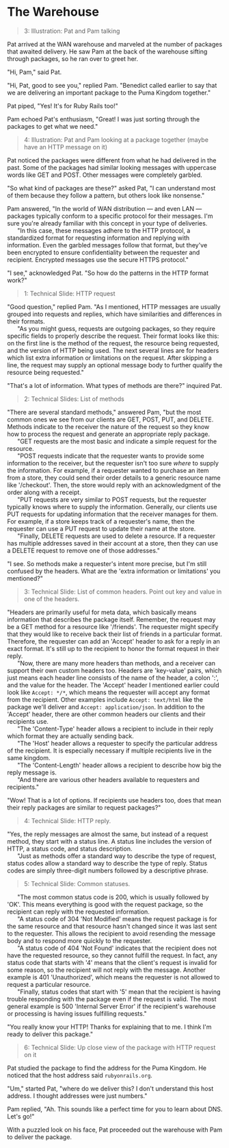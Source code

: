 # The Warehouse

> 3: Illustration: Pat and Pam talking

Pat arrived at the WAN warehouse and marveled at the number of packages that
awaited delivery. He saw Pam at the back of the warehouse sifting through
packages, so he ran over to greet her.

"Hi, Pam," said Pat.

"Hi, Pat, good to see you," replied Pam. "Benedict called earlier to say that
we are delivering an important package to the Puma Kingdom together."

Pat piped, "Yes! It's for Ruby Rails too!"

Pam echoed Pat's enthusiasm, "Great! I was just sorting through the packages
to get what we need."

> 4: Illustration: Pat and Pam looking at a package together (maybe have an
>    HTTP message on it)

Pat noticed the packages were different from what he had delivered in the past.
Some of the packages had similar looking messages with uppercase words like GET
and POST. Other messages were completely garbled.

"So what kind of packages are these?" asked Pat, "I can understand most of
them because they follow a pattern, but others look like nonsense."

Pam answered, "In the world of WAN distribution — and even LAN — packages
typically conform to a specific protocol for their messages. I'm sure you're
already familiar with this concept in your type of deliveries.
<br>&nbsp;&nbsp;&nbsp;&nbsp;&nbsp;
"In this case, these messages adhere to the HTTP protocol, a standardized format
for requesting information and replying with information. Even the garbled
messages follow that format, but they've been encrypted to ensure
confidentiality between the requester and recipient. Encrypted messages use the
secure HTTPS protocol."

"I see," acknowledged Pat. "So how do the patterns in the HTTP format work?"

> 1: Technical Slide: HTTP request

"Good question," replied Pam. "As I mentioned, HTTP messages are usually
grouped into requests and replies, which have similarities and differences in
their formats.
<br>&nbsp;&nbsp;&nbsp;&nbsp;&nbsp;
"As you might guess, requests are outgoing packages, so they require specific
fields to properly describe the request. Their format looks like this: on the
first line is the method of the request, the resource being requested, and the
version of HTTP being used. The next several lines are for headers which list
extra information or limitations on the request. After skipping a line, the
request may supply an optional message body to further qualify the resource
being requested."

"That's a lot of information. What types of methods are there?" inquired Pat.

> 2: Technical Slides: List of methods

"There are several standard methods," answered Pam, "but the most common ones
we see from our clients are GET, POST, PUT, and DELETE. Methods indicate to
the receiver the nature of the request so they know how to process the
request and generate an appropriate reply package.
<br>&nbsp;&nbsp;&nbsp;&nbsp;&nbsp;
"GET requests are the most basic and indicate a simple request for the resource.
<br>&nbsp;&nbsp;&nbsp;&nbsp;&nbsp;
"POST requests indicate that the requester wants to provide some information to
the receiver, but the requester isn't too sure _where_ to supply the
information. For example, if a requester wanted to purchase an item from a
store, they could send their order details to a generic resource name like
'/checkout'. Then, the store would reply with an acknowledgment of the order
along with a receipt.
<br>&nbsp;&nbsp;&nbsp;&nbsp;&nbsp;
"PUT requests are very similar to POST requests, but the requester typically
knows where to supply the information. Generally, our clients use PUT requests
for updating information that the receiver manages for them. For example, if a
store keeps track of a requester's name, then the requester can use a PUT
request to update their name at the store.
<br>&nbsp;&nbsp;&nbsp;&nbsp;&nbsp;
"Finally, DELETE requests are used to delete a resource. If a requester has
multiple addresses saved in their account at a store, then they can use a DELETE
request to remove one of those addresses."

"I see. So methods make a requester's intent more precise, but I'm still
confused by the headers. What are the 'extra information or limitations' you
mentioned?"

> 3: Technical Slide: List of common headers. Point out key and value in one of
>    the headers.

"Headers are primarily useful for meta data, which basically means information
that describes the package itself. Remember, the request may be a GET method for
a resource like '/friends'. The requester might specify that they would like to
receive back their list of friends in a particular format. Therefore, the
requester can add an 'Accept' header to ask for a reply in an exact format. It's
still up to the recipient to honor the format request in their reply.
<br>&nbsp;&nbsp;&nbsp;&nbsp;&nbsp;
"Now, there are many more headers than methods, and a receiver can support their
own custom headers too. Headers are 'key-value' pairs, which just means each
header line consists of the name of the header, a colon ':', and the value for
the header. The 'Accept' header I mentioned earlier could look like `Accept:
*/*`, which means the requester will accept any format from the recipient. Other
examples include `Accept: text/html` like the package we'll deliver and `Accept:
application/json`.
In addition to the 'Accept' header, there are other common headers our clients
and their recipients use.
<br>&nbsp;&nbsp;&nbsp;&nbsp;&nbsp;
"The 'Content-Type' header allows a recipient to include in their reply which
format they are actually sending back.
<br>&nbsp;&nbsp;&nbsp;&nbsp;&nbsp;
"The 'Host' header allows a requester to specify the particular address of the
recipient. It is especially necessary if multiple recipients live in the same
kingdom.
<br>&nbsp;&nbsp;&nbsp;&nbsp;&nbsp;
"The 'Content-Length' header allows a recipient to describe how big the reply
message is.
<br>&nbsp;&nbsp;&nbsp;&nbsp;&nbsp;
"And there are various other headers available to requesters and recipients."

"Wow! That is a lot of options. If recipients use headers too, does that mean
their reply packages are similar to request packages?"

> 4: Technical Slide: HTTP reply.

"Yes, the reply messages are almost the same, but instead of a request method,
they start with a status line. A status line includes the version of HTTP, a
status code, and status description.
<br>&nbsp;&nbsp;&nbsp;&nbsp;&nbsp;
"Just as methods offer a standard way to describe the type of request, status
codes allow a standard way to describe the type of reply. Status codes are
simply three-digit numbers followed by a descriptive phrase.

> 5: Technical Slide: Common statuses.

&nbsp;&nbsp;&nbsp;&nbsp;&nbsp;
"The most common status code is 200, which is usually followed by 'OK'. This
means everything is good with the request package, so the recipient can reply
with the requested information.
<br>&nbsp;&nbsp;&nbsp;&nbsp;&nbsp;
"A status code of 304 'Not Modified' means the request package is for the same
resource and that resource hasn't changed since it was last sent to the
requester. This allows the recipient to avoid resending the message body and to
respond more quickly to the requester.
<br>&nbsp;&nbsp;&nbsp;&nbsp;&nbsp;
"A status code of 404 'Not Found' indicates that the recipient does not have the
requested resource, so they cannot fulfill the request. In fact, any status code
that starts with '4' means that the client's request is invalid for some reason,
so the recipient will not reply with the message. Another example is 401
'Unauthorized', which means the requester is not allowed to request a particular
resource.
<br>&nbsp;&nbsp;&nbsp;&nbsp;&nbsp;
"Finally, status codes that start with '5' mean that the recipient is having
trouble responding with the package even if the request is valid. The most
general example is 500 'Internal Server Error' if the recipient's warehouse or
processing is having issues fulfilling requests."

"You really know your HTTP! Thanks for explaining that to me. I think I'm ready
to deliver this package."

> 6: Technical Slide: Up close view of the package with HTTP request on it

Pat studied the package to find the address for the Puma Kingdom. He noticed
that the host address said `rubyonrails.org`.

"Um," started Pat, "where do we deliver this? I don't understand this host
address. I thought addresses were just numbers."

Pam replied, "Ah. This sounds like a perfect time for you to learn about DNS.
Let's go!"

With a puzzled look on his face, Pat proceeded out the warehouse with Pam to
deliver the package.
